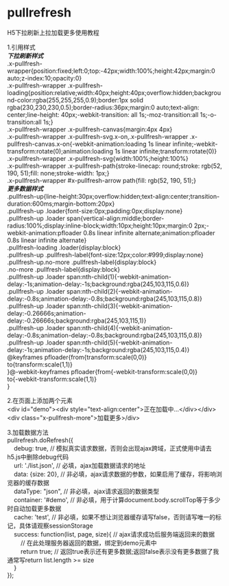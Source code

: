 # pullrefresh
H5下拉刷新上拉加载更多使用教程

1.引用样式
<br>***下拉刷新样式***
<br>.x-pullfresh-wrapper{position:fixed;left:0;top:-42px;width:100%;height:42px;margin:0 auto;z-index:10;opacity:0}
<br>.x-pullfresh-wrapper .x-pullfresh-loading{position:relative;width:40px;height:40px;overflow:hidden;background-color:rgba(255,255,255,0.9);border:1px solid rgba(230,230,230,0.5);border-radius:36px;margin:0 auto;text-align: center;line-height: 40px;-webkit-transition: all 1s;-moz-transition:all 1s;-o-transition:all 1s;}
<br>.x-pullfresh-wrapper .x-pullfresh-canvas{margin:4px 4px}
<br>.x-pullfresh-wrapper .x-pullfresh-svg.x-on,.x-pullfresh-wrapper .x-pullfresh-canvas.x-on{-webkit-animation:loading 1s linear infinite;-webkit-transform:rotate(0);animation:loading 1s linear infinite;transform:rotate(0)}
<br>.x-pullfresh-wrapper .x-pullfresh-svg{width:100%;height:100%}
<br>.x-pullfresh-wrapper .x-pullfresh-path{stroke-linecap: round;stroke: rgb(52, 190, 51);fill: none;stroke-width: 1px;}
<br>.x-pullfresh-wrapper #x-pullfresh-arrow path{fill: rgb(52, 190, 51);}
<br>***更多数据样式***
<br>.pullfresh-up{line-height:30px;overflow:hidden;text-align:center;transition-duration:600ms;margin-bottom:20px}
<br>.pullfresh-up .loader{font-size:0px;padding:0px;display:none}
<br>.pullfresh-up .loader span{vertical-align:middle;border-radius:100%;display:inline-block;width:10px;height:10px;margin:0 2px;-webkit-animation:pfloader 0.8s linear infinite alternate;animation:pfloader 0.8s linear infinite alternate}
<br>.pullfresh-loading .loader{display:block}
<br>.pullfresh-up .pullfresh-label{font-size:12px;color:#999;display:none}
<br>.pullfresh-up.no-more .pullfresh-label{display:block}
<br>.no-more .pullfresh-label{display:block}
<br>.pullfresh-up .loader span:nth-child(1){-webkit-animation-delay:-1s;animation-delay:-1s;background:rgba(245,103,115,0.6)}
<br>.pullfresh-up .loader span:nth-child(2){-webkit-animation-delay:-0.8s;animation-delay:-0.8s;background:rgba(245,103,115,0.8)}
<br>.pullfresh-up .loader span:nth-child(3){-webkit-animation-delay:-0.26666s;animation-delay:-0.26666s;background:rgba(245,103,115,1)}
<br>.pullfresh-up .loader span:nth-child(4){-webkit-animation-delay:-0.8s;animation-delay:-0.8s;background:rgba(245,103,115,0.8)}
<br>.pullfresh-up .loader span:nth-child(5){-webkit-animation-delay:-1s;animation-delay:-1s;background:rgba(245,103,115,0.4)}
<br>@keyframes pfloader{from{transform:scale(0,0)}
<br>to{transform:scale(1,1)}
<br>}@-webkit-keyframes pfloader{from{-webkit-transform:scale(0,0)}
<br>to{-webkit-transform:scale(1,1)}
<br>}

2.在页面上添加两个元素<br>
&lt;div id="demo"&gt;&lt;div style="text-align:center"&gt;正在加载中...&lt;/div&gt;&lt;/div&gt;<br>
&lt;div class="x-pullfresh-more"&gt;加载更多&gt;/div&gt;

3.加载数据方法<br>
pullrefresh.doRefresh({<br>
&nbsp;&nbsp;&nbsp;&nbsp;debug: true,		 // 模拟真实请求数据，否则会出现ajax跨域，正式使用中请去h5.js中删除debug代码<br>
&nbsp;&nbsp;&nbsp;&nbsp;url: './list.json',  // 必填，ajax加载数据请求的地址<br>
&nbsp;&nbsp;&nbsp;&nbsp;data: {size: 20},   // 非必填，ajax请求数据的参数，如果启用了缓存，将影响浏览器的缓存数据<br>
&nbsp;&nbsp;&nbsp;&nbsp;dataType: "json",   // 非必填，ajax请求返回的数据类型<br>
&nbsp;&nbsp;&nbsp;&nbsp;container: '#demo', // 非必填，用于计算document.body.scrollTop等于多少时自动加载更多数据<br>
&nbsp;&nbsp;&nbsp;&nbsp;cache: 'test',	    // 非必填，如果不想让浏览器缓存请写false，否则请写唯一的标记，具体请观察sessionStorage<br>
&nbsp;&nbsp;&nbsp;&nbsp;success: function(list, page, size){ // ajax请求成功后服务端返回来的数据<br>
&nbsp;&nbsp;&nbsp;&nbsp;&nbsp;&nbsp;&nbsp;&nbsp;// 在此处理服务器返回的数据，绑定到demo元素中<br>
&nbsp;&nbsp;&nbsp;&nbsp;&nbsp;&nbsp;&nbsp;&nbsp;return true; // 返回true表示还有更多数据;返回false表示没有更多数据了我通常写return list.length >= size<br>
&nbsp;&nbsp;&nbsp;&nbsp;}<br>
});
